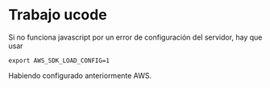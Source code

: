 # Trabajo ucode

Si no funciona javascript por un error de configuración del servidor, hay que usar

`export AWS_SDK_LOAD_CONFIG=1`

Habiendo configurado anteriormente AWS.
